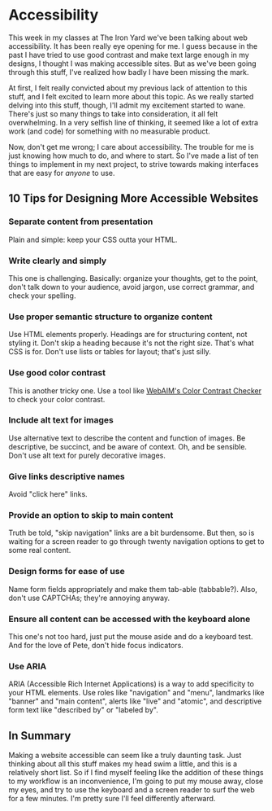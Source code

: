 # Accessibility

This week in my classes at The Iron Yard we've been talking about web accessibility. It has been really eye opening for me. I guess because in the past I have tried to use good contrast and make text large enough in my designs, I thought I was making accessible sites. But as we've been going through this stuff, I've realized how badly I have been missing the mark.

At first, I felt really convicted about my previous lack of attention to this stuff, and I felt excited to learn more about this topic. As we really started delving into this stuff, though, I'll admit my excitement started to wane. There's just so many things to take into consideration, it all felt overwhelming. In a very selfish line of thinking, it seemed like a lot of extra work (and code) for something with no measurable product.

Now, don't get me wrong; I care about accessibility. The trouble for me is just knowing how much to do, and where to start. So I've made a list of ten things to implement in my next project, to strive towards making interfaces that are easy for *anyone* to use.


## 10 Tips for Designing More Accessible Websites

### Separate content from presentation
Plain and simple: keep your CSS outta your HTML.

### Write clearly and simply
This one is challenging. Basically: organize your thoughts, get to the point, don't talk down to your audience, avoid jargon, use correct grammar, and check your spelling.

### Use proper semantic structure to organize content
Use HTML elements properly. Headings are for structuring content, not styling it. Don't skip a heading because it's not the right size. That's what CSS is for. Don't use lists or tables for layout; that's just silly.

### Use good color contrast
This is another tricky one. Use a tool like [WebAIM's Color Contrast Checker](http://webaim.org/resources/contrastchecker) to check your color contrast.

### Include alt text for images
Use alternative text to describe the content and function of images. Be descriptive, be succinct, and be aware of context. Oh, and be sensible. Don't use alt text for purely decorative images.

### Give links descriptive names
Avoid "click here" links.

### Provide an option to skip to main content
Truth be told, "skip navigation" links are a bit burdensome. But then, so is waiting for a screen reader to go through twenty navigation options to get to some real content.

### Design forms for ease of use
Name form fields appropriately and make them tab-able (tabbable?). Also, don't use CAPTCHAs; they're annoying anyway.

### Ensure all content can be accessed with the keyboard alone
This one's not too hard, just put the mouse aside and do a keyboard test. And for the love of Pete, don't hide focus indicators.

### Use ARIA
ARIA (Accessible Rich Internet Applications) is a way to add specificity to your HTML elements. Use roles like "navigation" and "menu", landmarks like "banner" and "main content", alerts like "live" and "atomic", and descriptive form text like "described by" or "labeled by".


## In Summary

Making a website accessible can seem like a truly daunting task. Just thinking about all this stuff makes my head swim a little, and this is a relatively short list. So if I find myself feeling like the addition of these things to my workflow is an inconvenience, I'm going to put my mouse away, close my eyes, and try to use the keyboard and a screen reader to surf the web for a few minutes. I'm pretty sure I'll feel differently afterward.